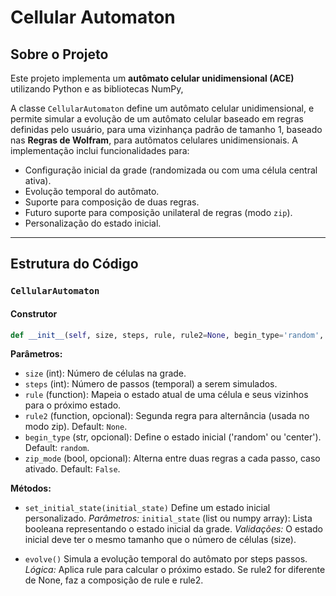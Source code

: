 # Cellular Automaton

## Sobre o Projeto

Este projeto implementa um **autômato celular unidimensional (ACE)** utilizando Python e as bibliotecas NumPy, <!-- @TODO: acrescentar. -->

A classe `CellularAutomaton` define um autômato celular unidimensional, e permite simular a evolução de um autômato celular baseado em regras definidas pelo usuário, para uma vizinhança padrão de tamanho 1, baseado nas **Regras de Wolfram**, para autômatos celulares unidimensionais. A implementação inclui funcionalidades para:
- Configuração inicial da grade (randomizada ou com uma célula central ativa).
- Evolução temporal do autômato.
- Suporte para composição de duas regras.
- Futuro suporte para composição unilateral de regras (modo ``zip``).
- Personalização do estado inicial.

---

## Estrutura do Código

### **`CellularAutomaton`**

#### **Construtor**
```python
def __init__(self, size, steps, rule, rule2=None, begin_type='random', zip_mode=False)
```
**Parâmetros:**
- `size` (int): Número de células na grade.
- `steps` (int): Número de passos (temporal) a serem simulados.
- `rule` (function): Mapeia o estado atual de uma célula e seus vizinhos para o próximo estado.
- `rule2` (function, opcional): Segunda regra para alternância (usada no modo zip). Default: `None`.
- `begin_type` (str, opcional): Define o estado inicial ('random' ou 'center'). Default: `random`.
- `zip_mode` (bool, opcional): Alterna entre duas regras a cada passo, caso ativado. Default: `False`.


**Métodos:**
- ```set_initial_state(initial_state)```
    Define um estado inicial personalizado.
    *Parâmetros:*
    `initial_state` (list ou numpy array): Lista booleana representando o estado inicial da grade.
    *Validações:*
O estado inicial deve ter o mesmo tamanho que o número de células (size).

- ```evolve()```
    Simula a evolução temporal do autômato por steps passos.
    *Lógica:*
    Aplica rule para calcular o próximo estado.
    Se rule2 for diferente de None, faz a composição de rule e rule2.

